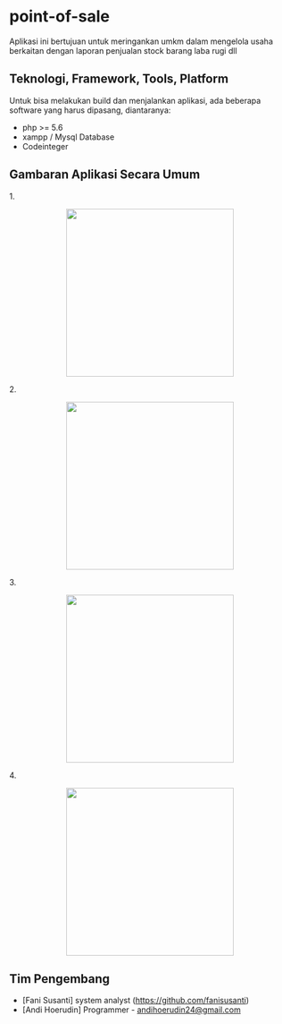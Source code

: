 # point-of-sale #



Aplikasi ini bertujuan untuk meringankan umkm dalam mengelola usaha berkaitan dengan laporan penjualan stock barang laba rugi dll 


## Teknologi, Framework, Tools, Platform ##

Untuk bisa melakukan build dan menjalankan aplikasi, ada beberapa software yang harus dipasang, diantaranya:

* php >= 5.6
* xampp / Mysql Database
* Codeinteger


## Gambaran Aplikasi Secara Umum ##

1.<p align="center"><img height="300" width="300" src="https://github.com/andihoerudin24/point-of-sale/blob/master/1.PNG"></p>

2.<p align="center"><img height="300" width="300" src="https://github.com/andihoerudin24/point-of-sale/blob/master/2.PNG"></p>

3.<p align="center"><img height="300" width="300" src="https://github.com/andihoerudin24/point-of-sale/blob/master/3.PNG"></p>

4.<p align="center"><img height="300" width="300" src="https://github.com/andihoerudin24/point-of-sale/blob/master/4.PNG"></p>


## Tim Pengembang ##

* [Fani Susanti] system analyst (https://github.com/fanisusanti) 
* [Andi Hoerudin] Programmer - [andihoerudin24@gmail.com](mailto:andihoerudin24@gmail.com)
